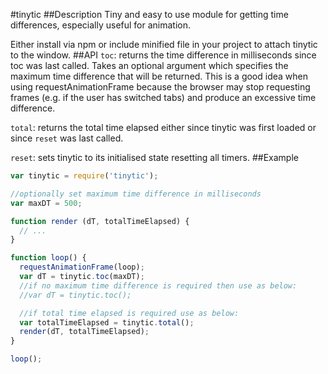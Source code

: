 #tinytic
##Description
Tiny and easy to use module for getting time differences, especially useful for animation.

Either install via npm or include minified file in your project to attach tinytic to the window.
##API
`toc`: returns the time difference in milliseconds since toc was last called. Takes an optional argument which specifies the maximum time difference that will be returned. This is a good idea when using requestAnimationFrame because the browser may stop requesting frames (e.g. if the user has switched tabs) and produce an excessive time difference.

`total`: returns the total time elapsed either since tinytic was first loaded or since `reset` was last called.

`reset`: sets tinytic to its initialised state resetting all timers.
##Example
```javascript
var tinytic = require('tinytic');

//optionally set maximum time difference in milliseconds
var maxDT = 500;

function render (dT, totalTimeElapsed) {
  // ...
}

function loop() {
  requestAnimationFrame(loop);
  var dT = tinytic.toc(maxDT);
  //if no maximum time difference is required then use as below:
  //var dT = tinytic.toc();

  //if total time elapsed is required use as below:
  var totalTimeElapsed = tinytic.total();
  render(dT, totalTimeElapsed);
}

loop();
```
